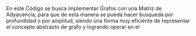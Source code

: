 En este Código se busca implementar Grafos con una Matriz de Adyacencia, para que de esta manera se pueda hacer busqueda por profundidad o por amplitud, siendo una forma
muy eficiente de representar el concepto abstracto de grafo y logrando operar en el
